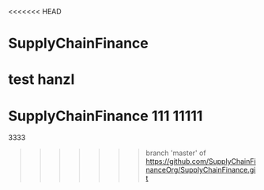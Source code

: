 <<<<<<< HEAD
# SupplyChainFinance
test  hanzl
=======
# SupplyChainFinance  111 11111
3333
>>>>>>> branch 'master' of https://github.com/SupplyChainFinanceOrg/SupplyChainFinance.git
